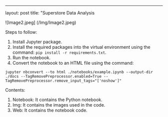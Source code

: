 ---
layout: post
title: "Superstore Data Analysis
  
![Image2.jpeg] (/Img/Image2.jpeg)

Steps to follow:
1. Install Jupyter package.
2. Install the required packages into the virtual environment using the command: `pip install -r requirements.txt`.
3. Run the notebook.
4. Convert the notebook to an HTML file using the command: 
```
jupyter nbconvert --to html ./notebooks/example.ipynb --output-dir ./docs --TagRemovePreprocessor.enabled=True --TagRemovePreprocessor.remove_input_tags="['noshow']"
```

  Contents:
  1. Notebook: It contains the Python notebook.
  2. Img: It contains the images used in the code.
  3. Web: It contains the notebook code.
</div>


